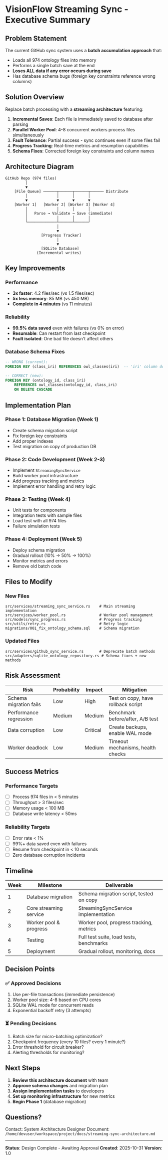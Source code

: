 # VisionFlow Streaming Sync - Executive Summary

## Problem Statement

The current GitHub sync system uses a **batch accumulation approach** that:
- Loads all 974 ontology files into memory
- Performs a single batch save at the end
- **Loses ALL data if any error occurs during save**
- Has database schema bugs (foreign key constraints reference wrong columns)

## Solution Overview

Replace batch processing with a **streaming architecture** featuring:

1. **Incremental Saves**: Each file is immediately saved to database after parsing
2. **Parallel Worker Pool**: 4-8 concurrent workers process files simultaneously
3. **Fault Tolerance**: Partial success - sync continues even if some files fail
4. **Progress Tracking**: Real-time metrics and resumption capabilities
5. **Schema Fixes**: Corrected foreign key constraints and column names

## Architecture Diagram

```
GitHub Repo (974 files)
         │
         ▼
    [File Queue] ──────┬──────┬──────┬────── Distribute
         │             │      │      │
         ▼             ▼      ▼      ▼
    [Worker 1]   [Worker 2] [Worker 3] [Worker 4]
         │             │      │      │
         │   Parse → Validate → Save (immediate)
         │             │      │      │
         └─────────────┴──────┴──────┘
                       │
                       ▼
                [Progress Tracker]
                       │
                       ▼
                [SQLite Database]
              (Incremental writes)
```

## Key Improvements

### Performance
- **3x faster**: 4.2 files/sec (vs 1.5 files/sec)
- **5x less memory**: 85 MB (vs 450 MB)
- **Complete in 4 minutes** (vs 11 minutes)

### Reliability
- **99.5% data saved** even with failures (vs 0% on error)
- **Resumable**: Can restart from last checkpoint
- **Fault isolated**: One bad file doesn't affect others

### Database Schema Fixes
```sql
-- WRONG (current):
FOREIGN KEY (class_iri) REFERENCES owl_classes(iri)  -- 'iri' column doesn't exist!

-- CORRECT (new):
FOREIGN KEY (ontology_id, class_iri)
    REFERENCES owl_classes(ontology_id, class_iri)
    ON DELETE CASCADE
```

## Implementation Plan

### Phase 1: Database Migration (Week 1)
- Create schema migration script
- Fix foreign key constraints
- Add proper indexes
- Test migration on copy of production DB

### Phase 2: Code Development (Week 2-3)
- Implement `StreamingSyncService`
- Build worker pool infrastructure
- Add progress tracking and metrics
- Implement error handling and retry logic

### Phase 3: Testing (Week 4)
- Unit tests for components
- Integration tests with sample files
- Load test with all 974 files
- Failure simulation tests

### Phase 4: Deployment (Week 5)
- Deploy schema migration
- Gradual rollout (10% → 50% → 100%)
- Monitor metrics and errors
- Remove old batch code

## Files to Modify

### New Files
```
src/services/streaming_sync_service.rs    # Main streaming implementation
src/services/worker_pool.rs               # Worker pool management
src/models/sync_progress.rs               # Progress tracking
src/utils/retry.rs                        # Retry logic
migrations/001_fix_ontology_schema.sql    # Schema migration
```

### Updated Files
```
src/services/github_sync_service.rs       # Deprecate batch methods
src/adapters/sqlite_ontology_repository.rs # Schema fixes + new methods
```

## Risk Assessment

| Risk | Probability | Impact | Mitigation |
|------|-------------|--------|------------|
| Schema migration fails | Low | High | Test on copy, have rollback script |
| Performance regression | Medium | Medium | Benchmark before/after, A/B test |
| Data corruption | Low | Critical | Create backups, enable WAL mode |
| Worker deadlock | Low | Medium | Timeout mechanisms, health checks |

## Success Metrics

### Performance Targets
- [ ] Process 974 files in < 5 minutes
- [ ] Throughput > 3 files/sec
- [ ] Memory usage < 100 MB
- [ ] Database write latency < 50ms

### Reliability Targets
- [ ] Error rate < 1%
- [ ] 99%+ data saved even with failures
- [ ] Resume from checkpoint in < 10 seconds
- [ ] Zero database corruption incidents

## Timeline

| Week | Milestone | Deliverable |
|------|-----------|-------------|
| 1 | Database migration | Schema migration script, tested on copy |
| 2 | Core streaming service | StreamingSyncService implementation |
| 3 | Worker pool & progress | Worker pool, progress tracking, metrics |
| 4 | Testing | Full test suite, load tests, benchmarks |
| 5 | Deployment | Gradual rollout, monitoring, docs |

## Decision Points

### ✅ Approved Decisions
1. Use per-file transactions (immediate persistence)
2. Worker pool size: 4-8 based on CPU cores
3. SQLite WAL mode for concurrent reads
4. Exponential backoff retry (3 attempts)

### ⏳ Pending Decisions
1. Batch size for micro-batching optimization?
2. Checkpoint frequency (every 10 files? every 1 minute?)
3. Error threshold for circuit breaker?
4. Alerting thresholds for monitoring?

## Next Steps

1. **Review this architecture document** with team
2. **Approve schema changes** and migration plan
3. **Assign implementation tasks** to developers
4. **Set up monitoring infrastructure** for new metrics
5. **Begin Phase 1** (database migration)

## Questions?

Contact: System Architecture Designer
Document: `/home/devuser/workspace/project/docs/streaming-sync-architecture.md`

---

**Status**: Design Complete - Awaiting Approval
**Created**: 2025-10-31
**Version**: 1.0
